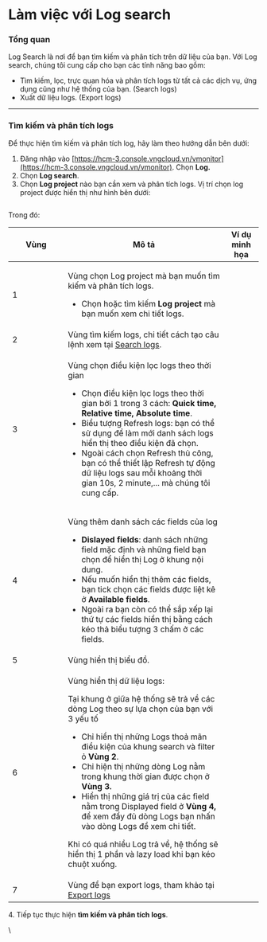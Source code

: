 # Làm việc với Log search

### Tổng quan <a href="#lamviecvoilogsearch-tongquan" id="lamviecvoilogsearch-tongquan"></a>

Log Search là nơi để bạn tìm kiếm và phân tích trên dữ liệu của bạn. Với Log search, chúng tôi cung cấp cho bạn các tính năng bao gồm:&#x20;

* Tìm kiếm, lọc, trực quan hóa và phân tích logs từ tất cả các dịch vụ, ứng dụng cũng như hệ thống của bạn. (Search logs)
* Xuất dữ liệu logs. (Export logs)

***

### Tìm kiếm và phân tích logs <a href="#lamviecvoilogsearch-timkiemvaphantichlogs" id="lamviecvoilogsearch-timkiemvaphantichlogs"></a>

Để thực hiện tìm kiếm và phân tích log, hãy làm theo hướng dẫn bên dưới:

1. Đăng nhập vào [https://hcm-3.console.vngcloud.vn/vmonitor](https://hcm-3.console.vngcloud.vn/vmonitor). Chọn **Log.**
2. Chọn **Log search**.
3. Chọn **Log project** nào bạn cần xem và phân tích logs. Vị trí chọn log project được hiển thị như hình bên dưới:

<figure><img src="https://docs-admin.vngcloud.vn/download/attachments/49649959/image2023-8-2_16-5-28.png?version=1&#x26;modificationDate=1690967129000&#x26;api=v2" alt=""><figcaption></figcaption></figure>

Trong đó:&#x20;

<table><thead><tr><th width="96">Vùng</th><th>Mô tả</th><th>Ví dụ minh họa</th></tr></thead><tbody><tr><td>1</td><td><p>Vùng chọn Log project mà bạn muốn tìm kiếm và phân tích logs.</p><ul><li>Chọn hoặc tìm kiếm <strong>Log project</strong> mà bạn muốn xem chi tiết logs.</li></ul></td><td><img src="https://docs-admin.vngcloud.vn/download/thumbnails/49649959/image2023-8-7_13-52-3.png?version=1&#x26;modificationDate=1691391124000&#x26;api=v2" alt="" data-size="original"></td></tr><tr><td>2</td><td>Vùng tìm kiếm logs, chi tiết cách tạo câu lệnh xem tại <a href="https://docs-admin.vngcloud.vn/display/VPV/Search+logs">Search logs</a>.</td><td><br></td></tr><tr><td>3</td><td><p>Vùng chọn điều kiện lọc logs theo thời gian</p><ul><li>Chọn điều kiện lọc logs theo thời gian bởi 1 trong 3 cách: <strong>Quick time, Relative time, Absolute time</strong>.</li><li>Biểu tượng Refresh logs: bạn có thể sử dụng để làm mới danh sách logs hiển thị theo điều kiện đã chọn. </li><li>Ngoài cách chọn Refresh thủ công, bạn có thể thiết lập Refresh tự động dữ liệu logs sau mỗi khoảng thời gian 10s, 2 minute,... mà chúng tôi cung cấp.</li></ul></td><td><p><img src="https://docs-admin.vngcloud.vn/download/thumbnails/49649959/image2023-8-7_13-54-33.png?version=1&#x26;modificationDate=1691391273000&#x26;api=v2" alt="" data-size="original"></p><p><img src="https://docs-admin.vngcloud.vn/download/thumbnails/49649959/image2023-8-7_13-57-22.png?version=1&#x26;modificationDate=1691391443000&#x26;api=v2" alt="" data-size="original"></p></td></tr><tr><td>4</td><td><p>Vùng thêm danh sách các fields của log</p><ul><li><strong>Dislayed fields</strong>: danh sách những field mặc định và những field bạn chọn để hiển thị Log ở khung nội dung. </li><li>Nếu muốn hiển thị thêm các fields, bạn tick chọn các fields được liệt kê ở <strong>Available fields</strong>.</li><li>Ngoài ra bạn còn có thể sắp xếp lại thứ tự các fields hiển thị bằng cách kéo thả biểu tượng 3 chấm ở các fields.</li></ul></td><td><img src="https://docs-admin.vngcloud.vn/download/thumbnails/49649959/image2023-8-7_13-59-32.png?version=1&#x26;modificationDate=1691391572000&#x26;api=v2" alt=""><img src="https://docs-admin.vngcloud.vn/download/thumbnails/49649959/image2023-8-7_14-0-31.png?version=1&#x26;modificationDate=1691391632000&#x26;api=v2" alt=""></td></tr><tr><td>5</td><td>Vùng hiển thị biểu đồ.</td><td><img src="https://docs-admin.vngcloud.vn/download/thumbnails/49649959/image2023-8-7_14-1-12.png?version=1&#x26;modificationDate=1691391673000&#x26;api=v2" alt=""></td></tr><tr><td>6</td><td><p>Vùng hiển thị dữ liệu logs: </p><p>Tại khung ở giữa hệ thống sẽ trả về các dòng Log theo sự lựa chọn của bạn với 3 yếu tố</p><ul><li>Chỉ hiển thị những Logs thoả mãn điều kiện của khung search và filter ỏ <strong>Vùng 2</strong>.</li><li>Chỉ hiện thị những dòng Log nằm trong khung thời gian được chọn ở <strong>Vùng 3.</strong></li><li>Hiển thị những giá trị của các field nằm trong Displayed field ở <strong>Vùng 4,</strong> để xem đẩy đủ dòng Logs bạn nhấn vào dòng Logs để xem chi tiết.</li></ul><p>Khi có quá nhiều Log trả về, hệ thống sẽ hiển thị 1 phần và lazy load khi bạn kéo chuột xuống.</p></td><td><br></td></tr><tr><td>7</td><td>Vùng để bạn export logs, tham khảo tại <a href="https://docs-admin.vngcloud.vn/display/VPV/Export+logs">Export logs</a></td><td><br></td></tr></tbody></table>

&#x20;     4\. Tiếp tục thực hiện **tìm kiếm và phân tích logs**.

\
